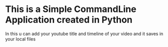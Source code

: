 # This is a Simple CommandLine Application created in Python 
In this u can add your youtube title and timeline of your video and it saves in your local files
